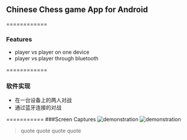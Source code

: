 ## Chinese Chess game App for Android
============
### Features
 - player vs player on one device
 - player vs player through bluetooth
 

============
### 软件实现
 - 在一台设备上的两人对战
 - 通过蓝牙连接的对战

===========
###Screen Captures
![demonstration](https://raw2.github.com/drinking/ChineseChess/master/demopic/pic1.png)
![demonstration](https://raw2.github.com/drinking/ChineseChess/master/demopic/pic2.JPG)
>quote
>quote
>quote
>quote
